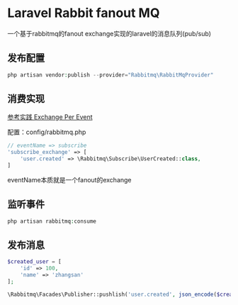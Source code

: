# Laravel Rabbit fanout MQ

一个基于rabbitmq的fanout exchange实现的laravel的消息队列(pub/sub)

## 发布配置
```php
php artisan vendor:publish --provider="Rabbitmq\RabbitMqProvider"
```

## 消费实现
[参考实践 Exchange Per Event](https://derickbailey.com/2015/09/02/rabbitmq-best-practices-for-designing-exchanges-queues-and-bindings/) 

配置：config/rabbitmq.php
```php
// eventName => subscribe
'subscribe_exchange' => [
    'user.created' => \Rabbitmq\Subscribe\UserCreated::class,
]
```

eventName本质就是一个fanout的exchange

## 监听事件
```php
php artisan rabbitmq:consume 
```

## 发布消息
```php
$created_user = [
    'id' => 100,
    'name' => 'zhangsan'
];

\Rabbitmq\Facades\Publisher::pushlish('user.created', json_encode($created_user))

```





